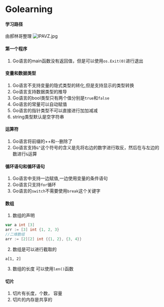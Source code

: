 # Golearning

#### 学习路径

由郝林哥整理
![lPAVZ.jpg](https://s1.328888.xyz/2022/05/26/lPAVZ.jpg)


#### 第一个程序
1. Go语言的main函数没有返回值，但是可以使用`os.Exit(0)`进行退出

#### 变量和数据类型

1. Go语言不支持变量的隐式类型的转化,但是支持显示的类型转换
2. Go语言支持数据类型的推导
3. Go语言的bool类型只有两个值分别是`true`和`false`
4. Go语言的常量可以自动赋值
5. Go语言的指针类型不可以直接进行加加减减
6. string类型默认是空字符串


#### 运算符
1. Go语言将前缀的++和--删除了
2. Go语言支持`&^`这个符号的含义是先将右边的数字进行取反，然后在与左边的数进行`&`运算


#### 循环语句和循环语句
1. Go语言中支持一边赋值,一边使用变量的条件语句
2. Go语言只支持`for`循环
3. Go语言的`switch`不需要使用`break`这个关键字

#### 数组
1. 数组的声明
```go
var a int [3]
arr := [3] int {1, 2, 3}
//二维数组
arr := [2][2] int {{1, 2}, {3, 4}}
```
2. 数组是可以进行截取的
```golang
a[1, 2]
```
3. 数组的长度
可以使用`len()`函数
#### 切片
1. 切片有长度，个数， 容量
2. 切片的内存是共享的
